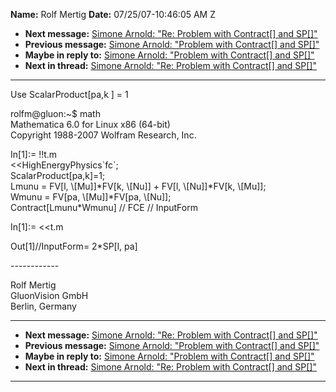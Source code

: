 **Name:** Rolf Mertig
**Date:** 07/25/07-10:46:05 AM Z

  - **Next message:** [Simone Arnold: "Re: Problem with
    Contract[] and SP[]"](0457.html)
  - **Previous message:** [Simone Arnold: "Problem with
    Contract[] and SP[]"](0455.html)
  - **Maybe in reply to:** [Simone Arnold: "Problem with
    Contract[] and SP[]"](0455.html)
  - **Next in thread:** [Simone Arnold: "Re: Problem with
    Contract[] and SP[]"](0457.html)

-----

Use ScalarProduct[pa,k ] = 1  

rolfm@gluon:\~$ math  
Mathematica 6.0 for Linux x86 (64-bit)  
Copyright 1988-2007 Wolfram Research, Inc.  

In[1]:= \!\!t.m  
\<\<HighEnergyPhysics\`fc\`;  
ScalarProduct[pa,k]=1;  
Lmunu = FV[l, \\[Mu]]\*FV[k, \\[Nu]] +
FV[l, \\[Nu]]\*FV[k, \\[Mu]];  
Wmunu = FV[pa, \\[Mu]]\*FV[pa,
\\[Nu]];  
Contract[Lmunu\*Wmunu] // FCE // InputForm  

In[1]:= \<\<t.m  

Out[1]//InputForm= 2\*SP[l, pa]  

\------------  

Rolf Mertig  
GluonVision GmbH  
Berlin, Germany  

-----

  - **Next message:** [Simone Arnold: "Re: Problem with
    Contract[] and SP[]"](0457.html)
  - **Previous message:** [Simone Arnold: "Problem with
    Contract[] and SP[]"](0455.html)
  - **Maybe in reply to:** [Simone Arnold: "Problem with
    Contract[] and SP[]"](0455.html)
  - **Next in thread:** [Simone Arnold: "Re: Problem with
    Contract[] and SP[]"](0457.html)

-----

